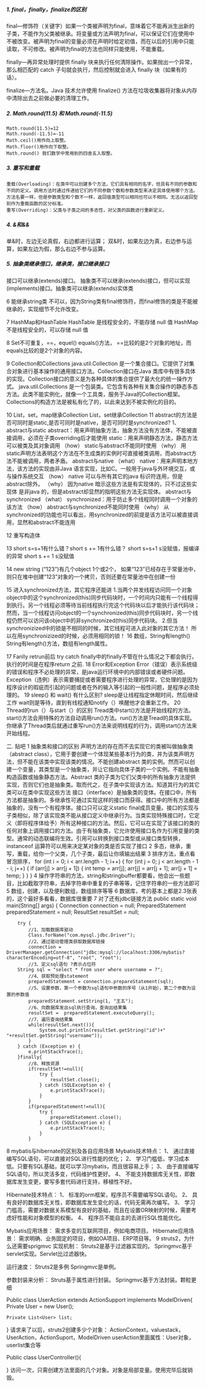 ##### 1. final，finally，finalize的区别

  final—修饰符（关键字）如果一个类被声明为final，意味着它不能再派生出新的子类，不能作为父类被继承。将变量或方法声明为final，可以保证它们在使用中不被改变。被声明为final的变量必须在声明时给定初值，而在以后的引用中只能读取，不可修改。被声明为final的方法也同样只能使用，不能重载。 
  
  finally—再异常处理时提供 finally 块来执行任何清除操作。如果抛出一个异常，那么相匹配的 catch 子句就会执行，然后控制就会进入 finally 块（如果有的话）。 
  
  finalize—方法名。Java 技术允许使用 finalize() 方法在垃圾收集器将对象从内存中清除出去之前做必要的清理工作。

##### 2. Math.round(11.5) 和 Math.round(-11.5)
    Math.round(11.5)=12
    Math.round(-11.5)=-11
    Math.ceil()用作向上取整。
    Math.floor()用作向下取整。
    Math.round() 我们数学中常用到的四舍五入取整。

##### 3. 重写和重载
    重载(Overloading)：在类中可以创建多个方法，它们具有相同的名字，但具有不同的参数和不同的定义。调用方法时通过传递给它们的不同参数个数和参数类型来决定具体使用哪个方法。方法名要一样，但是参数类型和个数不一样，返回值类型可以相同也可以不相同。无法以返回型别作为重载函数的区分标准。
    重写(Overriding)：父类与子类之间的多态性，对父类的函数进行重新定义。

##### 4. &和&&
   单&时，左边无论真假，右边都进行运算；
双&时，如果左边为真，右边参与运算，如果左边为假，那么右边不参与运算。

##### 5. 抽象类继承借口，继承类，接口继承接口
接口可以继承(extends)接口。
抽象类不可以继承(extends)接口，但可以实现(implements)接口。抽象类可以继承(extends)实体类

6	能继承string类
不可以，因为String类有final修饰符，而final修饰的类是不能被继承的，实现细节不允许改变。

7	HashMap和HashTable
HashTable 是线程安全的，不能存储 null 值
HashMap 不是线程安全的，可以存储 null 值

8	Set不可重复，==，equel()
equals()方法，
==比较的是2个对象的地址，而equals比较的是2个对象的内容。

9	Collection和Collections
java.util.Collection 是一个集合接口。它提供了对集合对象进行基本操作的通用接口方法。Collection接口在Java 类库中有很多具体的实现。Collection接口的意义是为各种具体的集合提供了最大化的统一操作方式。
java.util.Collections 是一个包装类。它包含有各种有关集合操作的静态多态方法。此类不能实例化，就像一个工具类，服务于Java的Collection框架。
Collections的构造方法是被私有化了的，以此来达到不被实例化的目的。

10	List，set，map继承Collection
List，set继承Collection
11	abstract的方法是否可同时是static,是否可同时是native，是否可同时是synchronized?
1、abstract与static
     abstract：用来声明抽象方法，抽象方法没有方法体，不能被直接调用，必须在子类overriding后才能使用
     static：用来声明静态方法，静态方法可以被类及其对象调用
     （how）
     static与abstract不能同时使用
     （why）
用static声明方法表明这个方法在不生成类的实例时可直接被类调用，而abstract方法不能被调用，两者矛盾。
abstract与native
     （what）
     native：用来声明本地方法，该方法的实现由非Java 语言实现，比如C。一般用于java与外环境交互，或与操作系统交互
     （how）
      native 可以与所有其它的java 标识符连用，但是abstract除外。
      （why）
      因为native 暗示这些方法是有实现体的，只不过这些实现体
      是非java 的，但是abstract却显然的指明这些方法无实现体。
abstract与synchronized
      （what）
      synchronized：用于防止多个线程同时调用一个对象的该方法
      （how）
      abstract与synchronized不能同时使用
      （why）
       从synchronized的功能也可以看出，用synchronized的前提是该方法可以被直接调用，显然和abstract不能连用

12	重写构造体

13	short s=s+1有什么错？short s += 1有什么错？
short s=s+1			s没赋值，报编译的异常
short s += 1			s没赋值

14	new string (“123”)有几个object
1个或2个， 如果“123”已经存在于常量池中，则只在堆中创建“123”对象的一个拷贝，否则还要在常量池中在创建一份

15	进入synchronized方法，其它程序还能进
1.当两个并发线程访问同一个对象object中的这个synchronized(this)同步代码块时，一个时间内只能有一个线程得到执行。另一个线程必须等待当前线程执行完这个代码块以后才能执行该代码块；然而，当一个线程访问object的一个synchronized(this)同步代码块时，另一个线程仍然可以访问该object中的非synchronized(this)同步代码块。
2.但当synchronizized中的锁是不相同的时候，其它线程可进入此对象的其它方法！
所以在用synchronizized的时候，必须用相同的锁！
16	数组，String有length()
String有length()方法，数组有length属性。

17	Fanlly retrun前后
try catch finally中的finally不管在什么情况之下都会执行，执行的时间是在程序return 之前.
18	Error和Exception
Error（错误）表示系统级的错误和程序不必处理的异常，是java运行环境中的内部错误或者硬件问题。
Exception（违例）表示需要捕捉或者需要程序进行处理的异常，它处理的是因为程序设计的瑕疵而引起的问题或者在外的输入等引起的一般性问题，是程序必须处理的。
19	sleep() 和 wait() 有什么区别?
sleep是让线程指定休眠时间，然后继续工作
wait则是等待，直到有线程通知notify（）唤醒他才会重新工作。
20	Thread的run（）与start（）的区别
Tread类中start()方法是开始线程的方法。start()方法会用特殊的方法自动调用run()方法。run()方法是Tread的具体实现。
你继承了Thread类后就通过重写run()方法来说明线程的行为，调用start()方法来开始线程。

二.	贴吧
1	抽象类和接口的区别
声明方法的存在而不去实现它的类被叫做抽象类（abstract class），它用于要创建一个体现某些基本行为的类，并为该类声明方法，但不能在该类中实现该类的情况。不能创建abstract 类的实例。然而可以创建一个变量，其类型是一个抽象类，并让它指向具体子类的一个实例。不能有抽象构造函数或抽象静态方法。Abstract 类的子类为它们父类中的所有抽象方法提供实现，否则它们也是抽象类。取而代之，在子类中实现该方法。知道其行为的其它类可以在类中实现这些方法
接口（interface）是抽象类的变体。在接口中，所有方法都是抽象的。多继承性可通过实现这样的接口而获得。接口中的所有方法都是抽象的，没有一个有程序体。接口只可以定义static final成员变量。接口的实现与子类相似，除了该实现类不能从接口定义中继承行为。当类实现特殊接口时，它定义（即将程序体给予）所有这种接口的方法。然后，它可以在实现了该接口的类的任何对象上调用接口的方法。由于有抽象类，它允许使用接口名作为引用变量的类型。通常的动态联编将生效。引用可以转换到接口类型或从接口类型转换，instanceof 运算符可以用来决定某对象的类是否实现了接口
2	多态，继承，重写，重载，给你一个父类，几个子类，最后让你填输出结果
3	排序方法，重点看冒泡排序，
		for (int i = 0; i < arr.length - 1; i++) {
			for (int j = 0; j < arr.length - 1 - i; j++) {
				if (arr[j] > arr[j + 1]) {
					int temp = arr[j];
					arr[j] = arr[j + 1];
					arr[j + 1] = temp;
				}
			}
		}
4	操作字符串的方法，string和stringbuffer都要看，他会出一些题目，比如截取字符串，去掉字符串中重复的子串等等，记住字符串的一些方法即可
5	数组，创建，以及便利数组，数组排序等等
6	数据库，考的基本上都是2.3张表的，这个最好多看看，数据库很重要
7	对了还有jdbc链接方法
	public static void main(String[] args) {
		Connection connection = null;
		PreparedStatement preparedStatement = null;
		ResultSet resultSet = null;
		
		try {
			//1、加载数据库驱动
			Class.forName("com.mysql.jdbc.Driver");
			//2、通过驱动管理类获取数据库链接
			connection =  DriverManager.getConnection("jdbc:mysql://localhost:3306/mybatis?characterEncoding=utf-8", "root", "root");
			//3、定义sql语句 ?表示占位符
		String sql = "select * from user where username = ?";
			//4、获取预处理statement
			preparedStatement = connection.prepareStatement(sql);
			//5、设置参数，第一个参数为sql语句中参数的序号（从1开始），第二个参数为设置的参数值
			preparedStatement.setString(1, "王五");
			//6、向数据库发出sql执行查询，查询出结果集
			resultSet =  preparedStatement.executeQuery();
			//7、遍历查询结果集
			while(resultSet.next()){
				System.out.println(resultSet.getString("id")+" "+resultSet.getString("username"));
			}
		} catch (Exception e) {
			e.printStackTrace();
		}finally{
			//8、释放资源
			if(resultSet!=null){
				try {
					resultSet.close();
				} catch (SQLException e) {
					e.printStackTrace();
				}
			}
			if(preparedStatement!=null){
				try {
					preparedStatement.close();
				} catch (SQLException e) {
					e.printStackTrace();
				}
			}
8	mybatis与hibernate的区别及各自应用场景
Mybatis技术特点：
1、	通过直接编写SQL语句，可以直接对SQL进行性能的优化；
2、	学习门槛低，学习成本低。只要有SQL基础，就可以学习mybatis，而且很容易上手；
3、	由于直接编写SQL语句，所以灵活多变，代码维护性更好。
4、	不能支持数据库无关性，即数据库发生变更，要写多套代码进行支持，移植性不好。

Hibernate技术特点：
1、	标准的orm框架，程序员不需要编写SQL语句。
2、	具有良好的数据库无关性，即数据库发生变化的话，代码无需再次编写。
3、	学习门槛高，需要对数据关系模型有良好的基础，而且在设置OR映射的时候，需要考虑好性能和对象模型的权衡。
4、	程序员不能自主的去进行SQL性能优化。

Mybatis应用场景：
	需求多变的互联网项目，例如电商项目。
Hibernate应用场景：
		需求明确、业务固定的项目，例如OA项目、ERP项目等。
9	struts2，为什么还需要sprigmvc
实现机制：
Struts2是基于过滤器实现的。
Springmvc基于servlet实现。Servlet比过滤器快。

运行速度：
Struts2是多例
Springmvc是单例。

参数封装来分析：
Struts基于属性进行封装。
Springmvc基于方法封装。颗粒更细

Public class UserAction extends ActionSupport implements ModelDriven{
	Private User = new User();

	Private List<User> list;
}
请求来了以后，struts2创建多少个对象：
ActionContext，valuestack，UserAction，ActionSuport，ModelDriven
userAction里面属性：User对象，userlist集合等

Public class UserController(){

}
访问一次，只需创建方法里面的几个对象。对象是局部变量。使用完毕后就销毁。
